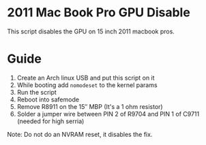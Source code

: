 # 2011 Mac Book Pro GPU Disable
This script disables the GPU on 15 inch 2011 macbook pros. 

# Guide

1) Create an Arch linux USB and put this script on it
2) While booting add `nomodeset` to the kernel params
3) Run the script
4) Reboot into safemode
5) Remove R8911 on the 15″ MBP (It's a 1 ohm resistor) 
6) Solder a jumper wire between PIN 2 of R9704 and PIN 1 of C9711 (needed for high serria)

Note: Do not do an NVRAM reset, it disables the fix.
